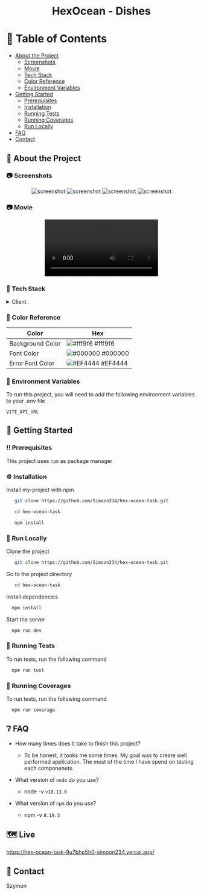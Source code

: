 <!--
Hey, thanks for using the awesome-readme-template template.  
If you have any enhancements, then fork this project and create a pull request 
or just open an issue with the label "enhancement".

Don't forget to give this project a star for additional support ;)
Maybe you can mention me or this repo in the acknowledgements too
-->
<div align="center">

  <h1>HexOcean - Dishes</h1>
  
 </div>

<!-- Table of Contents -->
# :notebook_with_decorative_cover: Table of Contents

- [About the Project](#star2-about-the-project)
  * [Screenshots](#camera-screenshots)
  * [Movie](#camera-movie)
  * [Tech Stack](#space_invader-tech-stack)
  * [Color Reference](#art-color-reference)
  * [Environment Variables](#key-environment-variables)
- [Getting Started](#toolbox-getting-started)
  * [Prerequisites](#bangbang-prerequisites)
  * [Installation](#gear-installation)
  * [Running Tests](#test_tube-running-tests)
  * [Running Coverages](#test_tube-coverages-tests)
  * [Run Locally](#running-run-locally)
- [FAQ](#grey_question-faq)
- [Contact](#handshake-contact)

  

<!-- About the Project -->
## :star2: About the Project


<!-- Screenshots -->
### :camera: Screenshots

<div align="center"> 
  <img src="https://snipboard.io/iGnkKS.jpg" alt="screenshot" />
  <img src="https://snipboard.io/NGf9we.jpg" alt="screenshot" />
  <img src="https://snipboard.io/NGf9we.jpg" alt="screenshot" />
  <img src="https://snipboard.io/NGf9we.jpg" alt="screenshot" />
</div>

<!-- Movie -->
### :camera: Movie
<div align="center">
   <video src="https://github.com/Simoon234/hex-ocean-task/assets/83337792/8554f9a3-b360-4ee3-91e7-08ef66e5f094" controls></video>
</div>

<!-- TechStack -->
### :space_invader: Tech Stack

<details>
  <summary>Client</summary>
  <ul>
    <li><a href="https://www.typescriptlang.org/">Typescript</a></li>
    <li><a href="https://reactjs.org/">React.js</a></li>
    <li><a href="https://tailwindcss.com/">TailwindCSS</a></li>
    <li><a href="https://tanstack.com/query/v3/">ReactQuery</a></li>
    <li><a href="https://formik.org/">Formik</a></li>
    <li><a href="https://axios-http.com/">Axios</a></li>
  </ul>
</details>


<!-- Color Reference -->
### :art: Color Reference

| Color             | Hex                                                                |
| ----------------- | ------------------------------------------------------------------ |
| Background Color | ![#fff9f6](https://via.placeholder.com/10/fff9f6?text=+) #fff9f6 |
| Font Color | ![#000000](https://via.placeholder.com/10/000000?text=+) #000000 |
| Error Font Color | ![#EF4444](https://via.placeholder.com/10/EF4444?text=+) #EF4444 |


<!-- Env Variables -->
### :key: Environment Variables

To run this project, you will need to add the following environment variables to your .env file

`VITE_API_URL`

<!-- Getting Started -->
## 	:toolbox: Getting Started

<!-- Prerequisites -->
### :bangbang: Prerequisites

This project uses `npm` as package manager

<!-- Installation -->
### :gear: Installation

Install my-project with npm

```bash
   git clone https://github.com/Simoon234/hex-ocean-task.git
```

```bash
   cd hex-ocean-task
```

```bash
   npm install 
```

<!-- Run Locally -->
### :running: Run Locally

Clone the project

```bash
   git clone https://github.com/Simoon234/hex-ocean-task.git
```

Go to the project directory

```bash
   cd hex-ocean-task
```

Install dependencies

```bash
  npm install
```

Start the server

```bash
  npm run dev
```

<!-- Running Tests -->
### :test_tube: Running Tests

To run tests, run the following command

```bash
  npm run test
```

<!-- Running Coverages -->
### :test_tube: Running Coverages

To run tests, run the following command

```bash
  npm run coverage
```

<!-- FAQ -->
## :grey_question: FAQ

- How many times does it take to finish this project?

  + To be honest, it tooks me some times. My goal was to create well performed application. The most of the time I have spend on testing each componenets. 

- What version of `node` do you use?

  + node -v `v18.13.0`

- What version of `npm` do you use?

  + npm -v  `8.19.3`


<!-- Live -->
## 🗺️ Live

https://hex-ocean-task-9u7bhp5h0-simoon234.vercel.app/


<!-- Contact -->
## :handshake: Contact
Szymon


